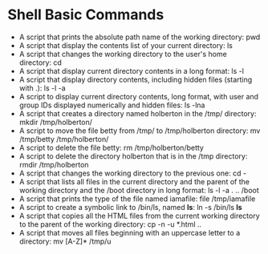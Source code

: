# Shell Basic Commands
* A script that prints the absolute path name of the working directory: pwd
* A script that display the contents list of your current directory: ls
* A script that changes the working directory to the user's home directory: cd
* A script that display current directory contents in a long format: ls -l
* A script that display directory contents, including hidden files (starting with .): ls -l -a
* A script to display current directory contents, long format, with user and group IDs displayed numerically and hidden files: ls -lna
* A script that creates a directory named holberton in the /tmp/ directory: mkdir /tmp/holberton/
* A script to move the file betty from /tmp/ to /tmp/holberton directory: mv /tmp/betty /tmp/holberton/
* A script to delete the file betty: rm /tmp/holberton/betty
* A script to delete the directory holberton that is in the /tmp directory: rmdir /tmp/holberton
* A script that changes the working directory to the previous one: cd -
* A script that lists all files in the current directory and the parent of the working directory and the /boot directory in long format: ls -l -a . .. /boot
* A script that prints the type of the file named iamafile: file /tmp/iamafile
* A script to create a symbolic link to /bin/ls, named __ls__: ln -s /bin/ls __ls__
* A script that copies all the HTML files from the current working directory to the parent of the working directory: cp -n -u *.html ..
* A script that moves all files beginning with an uppercase letter to a directory: mv [A-Z]* /tmp/u
